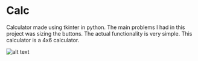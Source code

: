# Calc
Calculator made using tkinter in python. The main problems I had in this project was sizing the buttons.
The actual functionality is very simple. This calculator is a 4x6 calculator.

![alt text](https://i.gyazo.com/1aab191dc59a91ffc34a63d7278b6a29.png)
